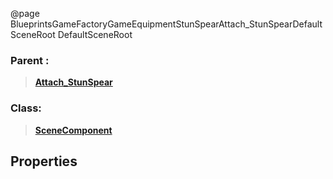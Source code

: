 @page BlueprintsGameFactoryGameEquipmentStunSpearAttach_StunSpearDefaultSceneRoot DefaultSceneRoot
### Parent :
<b><a href="_blueprints_game_factory_game_equipment_stun_spear_attach__stun_spear.html"><blockquote>Attach_StunSpear</blockquote></a></b>
### Class:
<b><a href="_class_script_scene_component.html"><blockquote>SceneComponent</blockquote></a></b>
## Properties
